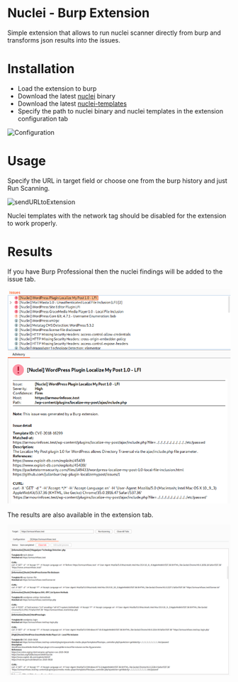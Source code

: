 # Nuclei - Burp Extension 

Simple extension that allows to run nuclei scanner directly from burp and transforms json results into the issues.

# Installation

 - Load the extension to burp
 - Download the latest [nuclei](https://github.com/projectdiscovery/nuclei/releases) binary 
 - Download the latest [nuclei-templates](https://github.com/projectdiscovery/nuclei-templates/releases)
 - Specify the path to nuclei binary and nuclei templates in the extension configuration tab

![Configuration](img/config.PNG "configuration")

# Usage

Specify the URL in target field or choose one from the burp history and just Run Scanning.

![sendURLtoExtension](img/sendURLtoExtension.png "sendURLtoExtension")

Nuclei templates with the network tag should be disabled for the extension to work properly. 



# Results

If you have Burp Professional then the nuclei findings will be added to the issue tab.

![issuesPro](img/issuesPro.PNG "issuesPro")

The results are also available in the extension tab.

![resultsCommunity](img/resultsCommunity.PNG "resultsCommunity")

